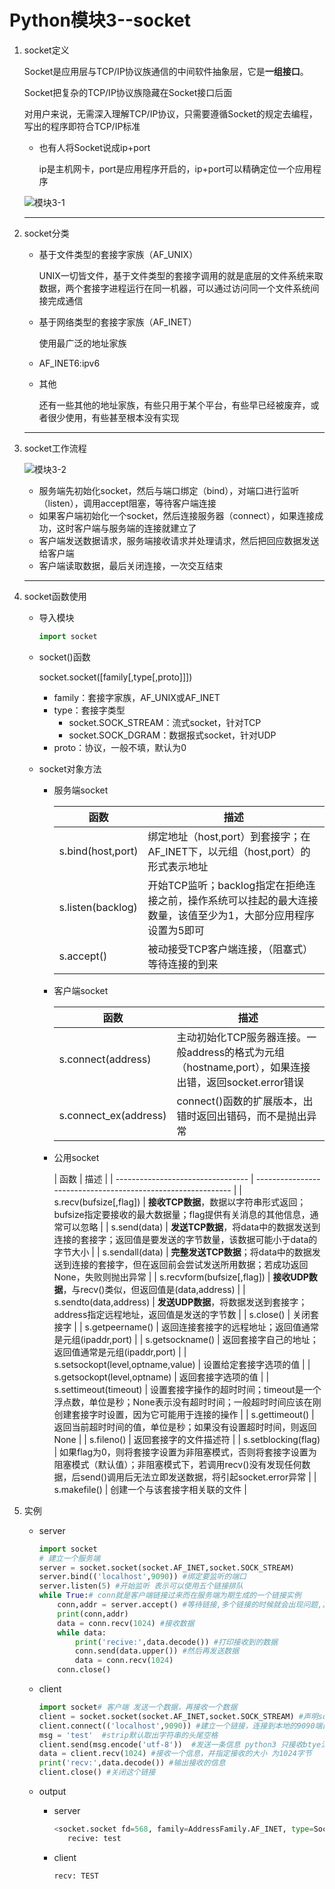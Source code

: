 # Python模块3--socket

1. socket定义

   Socket是应用层与TCP/IP协议族通信的中间软件抽象层，它是**一组接口**。

   Socket把复杂的TCP/IP协议族隐藏在Socket接口后面

   对用户来说，无需深入理解TCP/IP协议，只需要遵循Socket的规定去编程，写出的程序即符合TCP/IP标准

   + 也有人将Socket说成ip+port

     ip是主机网卡，port是应用程序开启的，ip+port可以精确定位一个应用程序

   ![模块3-1](E:\Notes\Python\模块3-1.png)

   ---

2. socket分类

   + 基于文件类型的套接字家族（AF_UNIX）

     UNIX一切皆文件，基于文件类型的套接字调用的就是底层的文件系统来取数据，两个套接字进程运行在同一机器，可以通过访问同一个文件系统间接完成通信

   + 基于网络类型的套接字家族（AF_INET）

     使用最广泛的地址家族

   + AF_INET6:ipv6

   + 其他

     还有一些其他的地址家族，有些只用于某个平台，有些早已经被废弃，或者很少使用，有些甚至根本没有实现

   ---

3. socket工作流程

   ![模块3-2](E:\Notes\Python\模块3-2.png)

   + 服务端先初始化socket，然后与端口绑定（bind），对端口进行监听（listen），调用accept阻塞，等待客户端连接
   + 如果客户端初始化一个socket，然后连接服务器（connect），如果连接成功，这时客户端与服务端的连接就建立了
   + 客户端发送数据请求，服务端接收请求并处理请求，然后把回应数据发送给客户端
   + 客户端读取数据，最后关闭连接，一次交互结束

   ---

4. socket函数使用

   + 导入模块

     ```python
     import socket
     ```

   + socket()函数

     socket.socket([family[,type[,proto]]])

     + family：套接字家族，AF_UNIX或AF_INET
     + type：套接字类型
       + socket.SOCK_STREAM：流式socket，针对TCP
       + socket.SOCK_DGRAM：数据报式socket，针对UDP
     + proto：协议，一般不填，默认为0

   + socket对象方法

     + 服务端socket

       | 函数              | 描述                                                         |
       | ----------------- | ------------------------------------------------------------ |
       | s.bind(host,port) | 绑定地址（host,port）到套接字；在AF_INET下，以元组（host,port）的形式表示地址 |
       | s.listen(backlog) | 开始TCP监听；backlog指定在拒绝连接之前，操作系统可以挂起的最大连接数量，该值至少为1，大部分应用程序设置为5即可 |
       | s.accept()        | 被动接受TCP客户端连接，（阻塞式）等待连接的到来              |

     + 客户端socket

       | 函数                  | 描述                                                         |
       | --------------------- | ------------------------------------------------------------ |
       | s.connect(address)    | 主动初始化TCP服务器连接。一般address的格式为元组（hostname,port），如果连接出错，返回socket.error错误 |
       | s.connect_ex(address) | connect()函数的扩展版本，出错时返回出错码，而不是抛出异常    |

     + 公用socket

       | 函数                              | 描述                                                         |
   | --------------------------------- | ------------------------------------------------------------ |
       | s.recv(bufsize[,flag])            | **接收TCP数据**，数据以字符串形式返回；bufsize指定要接收的最大数据量；flag提供有关消息的其他信息，通常可以忽略 |
   | s.send(data)                      | **发送TCP数据**，将data中的数据发送到连接的套接字；返回值是要发送的字节数量，该数据可能小于data的字节大小 |
       | s.sendall(data)                   | **完整发送TCP数据**；将data中的数据发送到连接的套接字，但在返回前会尝试发送所用数据；若成功返回None，失败则抛出异常 |
   | s.recvform(bufsize[,flag])        | **接收UDP数据**，与recv()类似，但返回值是(data,address)      |
       | s.sendto(data,address)            | **发送UDP数据**，将数据发送到套接字；address指定远程地址，返回值是发送的字节数 |
   | s.close()                         | 关闭套接字                                                   |
       | s.getpeername()                   | 返回连接套接字的远程地址；返回值通常是元组(ipaddr,port)      |
   | s.getsockname()                   | 返回套接字自己的地址；返回值通常是元组(ipaddr,port)          |
       | s.setsockopt(level,optname,value) | 设置给定套接字选项的值                                       |
   | s.getsockopt(level,optname)       | 返回套接字选项的值                                           |
       | s.settimeout(timeout)             | 设置套接字操作的超时时间；timeout是一个浮点数，单位是秒；None表示没有超时时间；一般超时时间应该在刚创建套接字时设置，因为它可能用于连接的操作 |
   | s.gettimeout()                    | 返回当前超时时间的值，单位是秒；如果没有设置超时时间，则返回None |
       | s.fileno()                        | 返回套接字的文件描述符                                       |
       | s.setblocking(flag)               | 如果flag为0，则将套接字设置为非阻塞模式，否则将套接字设置为阻塞模式（默认值）；非阻塞模式下，若调用recv()没有发现任何数据，后send()调用后无法立即发送数据，将引起socket.error异常 |
       | s.makefile()                      | 创建一个与该套接字相关联的文件                               |
     
   
5. 实例

   + server

     ```python
     import socket
     # 建立一个服务端
     server = socket.socket(socket.AF_INET,socket.SOCK_STREAM)
     server.bind(('localhost',9090)) #绑定要监听的端口
     server.listen(5) #开始监听 表示可以使用五个链接排队
     while True:# conn就是客户端链接过来而在服务端为期生成的一个链接实例
         conn,addr = server.accept() #等待链接,多个链接的时候就会出现问题,其实返回了两个值
         print(conn,addr)
         data = conn.recv(1024) #接收数据
         while data:
             print('recive:',data.decode()) #打印接收到的数据
             conn.send(data.upper()) #然后再发送数据
             data = conn.recv(1024)
         conn.close()
     ```
   
   + client
   
     ```python
     import socket# 客户端 发送一个数据，再接收一个数据
     client = socket.socket(socket.AF_INET,socket.SOCK_STREAM) #声明socket类型，同时生成链接对象
     client.connect(('localhost',9090)) #建立一个链接，连接到本地的9090端口
     msg = 'test'  #strip默认取出字符串的头尾空格
     client.send(msg.encode('utf-8'))  #发送一条信息 python3 只接收btye流
     data = client.recv(1024) #接收一个信息，并指定接收的大小 为1024字节
     print('recv:',data.decode()) #输出接收的信息
     client.close() #关闭这个链接    
     ```
   
   + output
   
     + server
   
       ```python
       <socket.socket fd=568, family=AddressFamily.AF_INET, type=SocketKind.SOCK_STREAM, proto=0, laddr=('127.0.0.1', 9090), raddr=('127.0.0.1', 62072)> ('127.0.0.1', 62072)
          recive: test
       ```
   
     + client
   
       ```python
       recv: TEST
       ```



  

   

   

   

   

   

   

   

   